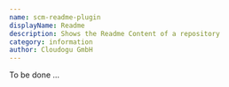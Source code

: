```yaml
---
name: scm-readme-plugin
displayName: Readme
description: Shows the Readme Content of a repository
category: information
author: Cloudogu GmbH
---
```


To be done ...
